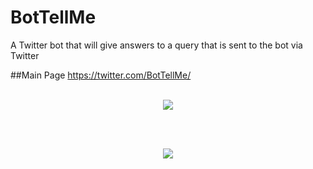 # BotTellMe
A Twitter bot that will give answers to a query that is sent to the bot via Twitter

##Main Page
https://twitter.com/BotTellMe/
<br /><br />
<p align="center">
  <a href="http://j.mp/forDO"><img src="https://www.digitalocean.com/assets/images/logos-badges/badge-a-color-b22ef34f.png"/></a>
</p>
<br /><br />
<p align="center">
  <a href="https://gratipay.com/~destruc7i0n/"><img src="https://cdn.rawgit.com/gratipay/gratipay-badge/2.3.0/dist/gratipay.png"/></a>
</p>
